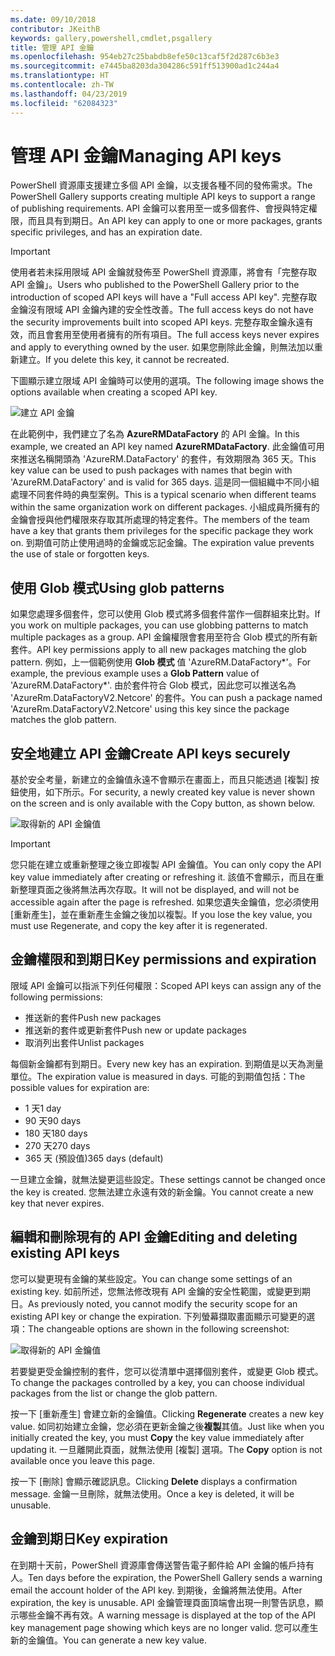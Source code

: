 ```yaml
---
ms.date: 09/10/2018
contributor: JKeithB
keywords: gallery,powershell,cmdlet,psgallery
title: 管理 API 金鑰
ms.openlocfilehash: 954eb27c25babdb8efe50c13caf5f2d287c6b3e3
ms.sourcegitcommit: e7445ba8203da304286c591ff513900ad1c244a4
ms.translationtype: HT
ms.contentlocale: zh-TW
ms.lasthandoff: 04/23/2019
ms.locfileid: "62084323"
---
```

# <a name="managing-api-keys"></a><span data-ttu-id="09748-103">管理 API 金鑰</span><span class="sxs-lookup"><span data-stu-id="09748-103">Managing API keys</span></span>

<span data-ttu-id="09748-104">PowerShell 資源庫支援建立多個 API 金鑰，以支援各種不同的發佈需求。</span><span class="sxs-lookup"><span data-stu-id="09748-104">The PowerShell Gallery supports creating multiple API keys to support a range of publishing requirements.</span></span> <span data-ttu-id="09748-105">API 金鑰可以套用至一或多個套件、會授與特定權限，而且具有到期日。</span><span class="sxs-lookup"><span data-stu-id="09748-105">An API key can apply to one or more packages, grants specific privileges, and has an expiration date.</span></span>

> [!IMPORTANT]
> <span data-ttu-id="09748-106">使用者若未採用限域 API 金鑰就發佈至 PowerShell 資源庫，將會有「完整存取 API 金鑰」。</span><span class="sxs-lookup"><span data-stu-id="09748-106">Users who published to the PowerShell Gallery prior to the introduction of scoped API keys will have a "Full access API key".</span></span> <span data-ttu-id="09748-107">完整存取金鑰沒有限域 API 金鑰內建的安全性改善。</span><span class="sxs-lookup"><span data-stu-id="09748-107">The full access keys do not have the security improvements built into scoped API keys.</span></span> <span data-ttu-id="09748-108">完整存取金鑰永遠有效，而且會套用至使用者擁有的所有項目。</span><span class="sxs-lookup"><span data-stu-id="09748-108">The full access keys never expires and apply to everything owned by the user.</span></span> <span data-ttu-id="09748-109">如果您刪除此金鑰，則無法加以重新建立。</span><span class="sxs-lookup"><span data-stu-id="09748-109">If you delete this key, it cannot be recreated.</span></span>

<span data-ttu-id="09748-110">下圖顯示建立限域 API 金鑰時可以使用的選項。</span><span class="sxs-lookup"><span data-stu-id="09748-110">The following image shows the options available when creating a scoped API key.</span></span>

![建立 API 金鑰](../../Images/PSGallery_KeyScoped.png)

<span data-ttu-id="09748-112">在此範例中，我們建立了名為 **AzureRMDataFactory** 的 API 金鑰。</span><span class="sxs-lookup"><span data-stu-id="09748-112">In this example, we created an API key named **AzureRMDataFactory**.</span></span> <span data-ttu-id="09748-113">此金鑰值可用來推送名稱開頭為 'AzureRM.DataFactory' 的套件，有效期限為 365 天。</span><span class="sxs-lookup"><span data-stu-id="09748-113">This key value can be used to push packages with names that begin with 'AzureRM.DataFactory' and is valid for 365 days.</span></span> <span data-ttu-id="09748-114">這是同一個組織中不同小組處理不同套件時的典型案例。</span><span class="sxs-lookup"><span data-stu-id="09748-114">This is a typical scenario when different teams within the same organization work on different packages.</span></span> <span data-ttu-id="09748-115">小組成員所擁有的金鑰會授與他們權限來存取其所處理的特定套件。</span><span class="sxs-lookup"><span data-stu-id="09748-115">The members of the team have a key that grants them privileges for the specific package they work on.</span></span>
<span data-ttu-id="09748-116">到期值可防止使用過時的金鑰或忘記金鑰。</span><span class="sxs-lookup"><span data-stu-id="09748-116">The expiration value prevents the use of stale or forgotten keys.</span></span>

## <a name="using-glob-patterns"></a><span data-ttu-id="09748-117">使用 Glob 模式</span><span class="sxs-lookup"><span data-stu-id="09748-117">Using glob patterns</span></span>

<span data-ttu-id="09748-118">如果您處理多個套件，您可以使用 Glob 模式將多個套件當作一個群組來比對。</span><span class="sxs-lookup"><span data-stu-id="09748-118">If you work on multiple packages, you can use globbing patterns to match multiple packages as a group.</span></span> <span data-ttu-id="09748-119">API 金鑰權限會套用至符合 Glob 模式的所有新套件。</span><span class="sxs-lookup"><span data-stu-id="09748-119">API key permissions apply to all new packages matching the glob pattern.</span></span> <span data-ttu-id="09748-120">例如，上一個範例使用 **Glob 模式** 值 'AzureRM.DataFactory\*'。</span><span class="sxs-lookup"><span data-stu-id="09748-120">For example, the previous example uses a **Glob Pattern** value of 'AzureRM.DataFactory\*'.</span></span> <span data-ttu-id="09748-121">由於套件符合 Glob 模式，因此您可以推送名為 'AzureRm.DataFactoryV2.Netcore' 的套件。</span><span class="sxs-lookup"><span data-stu-id="09748-121">You can push a package named 'AzureRm.DataFactoryV2.Netcore' using this key since the package matches the glob pattern.</span></span>

## <a name="create-api-keys-securely"></a><span data-ttu-id="09748-122">安全地建立 API 金鑰</span><span class="sxs-lookup"><span data-stu-id="09748-122">Create API keys securely</span></span>

<span data-ttu-id="09748-123">基於安全考量，新建立的金鑰值永遠不會顯示在畫面上，而且只能透過 [複製] 按鈕使用，如下所示。</span><span class="sxs-lookup"><span data-stu-id="09748-123">For security, a newly created key value is never shown on the screen and is only available with the Copy button, as shown below.</span></span>

![取得新的 API 金鑰值](../../Images/PSGallery_CopyCreatedKey.png)

> [!IMPORTANT]
> <span data-ttu-id="09748-125">您只能在建立或重新整理之後立即複製 API 金鑰值。</span><span class="sxs-lookup"><span data-stu-id="09748-125">You can only copy the API key value immediately after creating or refreshing it.</span></span> <span data-ttu-id="09748-126">該值不會顯示，而且在重新整理頁面之後將無法再次存取。</span><span class="sxs-lookup"><span data-stu-id="09748-126">It will not be displayed, and will not be accessible again after the page is refreshed.</span></span> <span data-ttu-id="09748-127">如果您遺失金鑰值，您必須使用 [重新產生]，並在重新產生金鑰之後加以複製。</span><span class="sxs-lookup"><span data-stu-id="09748-127">If you lose the key value, you must use Regenerate, and copy the key after it is regenerated.</span></span>

## <a name="key-permissions-and-expiration"></a><span data-ttu-id="09748-128">金鑰權限和到期日</span><span class="sxs-lookup"><span data-stu-id="09748-128">Key permissions and expiration</span></span>

<span data-ttu-id="09748-129">限域 API 金鑰可以指派下列任何權限：</span><span class="sxs-lookup"><span data-stu-id="09748-129">Scoped API keys can assign any of the following permissions:</span></span>

- <span data-ttu-id="09748-130">推送新的套件</span><span class="sxs-lookup"><span data-stu-id="09748-130">Push new packages</span></span>
- <span data-ttu-id="09748-131">推送新的套件或更新套件</span><span class="sxs-lookup"><span data-stu-id="09748-131">Push new or update packages</span></span>
- <span data-ttu-id="09748-132">取消列出套件</span><span class="sxs-lookup"><span data-stu-id="09748-132">Unlist packages</span></span>

<span data-ttu-id="09748-133">每個新金鑰都有到期日。</span><span class="sxs-lookup"><span data-stu-id="09748-133">Every new key has an expiration.</span></span> <span data-ttu-id="09748-134">到期值是以天為測量單位。</span><span class="sxs-lookup"><span data-stu-id="09748-134">The expiration value is measured in days.</span></span> <span data-ttu-id="09748-135">可能的到期值包括：</span><span class="sxs-lookup"><span data-stu-id="09748-135">The possible values for expiration are:</span></span>

- <span data-ttu-id="09748-136">1 天</span><span class="sxs-lookup"><span data-stu-id="09748-136">1 day</span></span>
- <span data-ttu-id="09748-137">90 天</span><span class="sxs-lookup"><span data-stu-id="09748-137">90 days</span></span>
- <span data-ttu-id="09748-138">180 天</span><span class="sxs-lookup"><span data-stu-id="09748-138">180 days</span></span>
- <span data-ttu-id="09748-139">270 天</span><span class="sxs-lookup"><span data-stu-id="09748-139">270 days</span></span>
- <span data-ttu-id="09748-140">365 天 (預設值)</span><span class="sxs-lookup"><span data-stu-id="09748-140">365 days (default)</span></span>

<span data-ttu-id="09748-141">一旦建立金鑰，就無法變更這些設定。</span><span class="sxs-lookup"><span data-stu-id="09748-141">These settings cannot be changed once the key is created.</span></span> <span data-ttu-id="09748-142">您無法建立永遠有效的新金鑰。</span><span class="sxs-lookup"><span data-stu-id="09748-142">You cannot create a new key that never expires.</span></span>

## <a name="editing-and-deleting-existing-api-keys"></a><span data-ttu-id="09748-143">編輯和刪除現有的 API 金鑰</span><span class="sxs-lookup"><span data-stu-id="09748-143">Editing and deleting existing API keys</span></span>

<span data-ttu-id="09748-144">您可以變更現有金鑰的某些設定。</span><span class="sxs-lookup"><span data-stu-id="09748-144">You can change some settings of an existing key.</span></span> <span data-ttu-id="09748-145">如前所述，您無法修改現有 API 金鑰的安全性範圍，或變更到期日。</span><span class="sxs-lookup"><span data-stu-id="09748-145">As previously noted, you cannot modify the security scope for an existing API key or change the expiration.</span></span> <span data-ttu-id="09748-146">下列螢幕擷取畫面顯示可變更的選項：</span><span class="sxs-lookup"><span data-stu-id="09748-146">The changeable options are shown in the following screenshot:</span></span>

![取得新的 API 金鑰值](../../Images/PSGallery_EditAPIKey.png)

<span data-ttu-id="09748-148">若要變更受金鑰控制的套件，您可以從清單中選擇個別套件，或變更 Glob 模式。</span><span class="sxs-lookup"><span data-stu-id="09748-148">To change the packages controlled by a key, you can choose individual packages from the list or change the glob pattern.</span></span>

<span data-ttu-id="09748-149">按一下 [重新產生] 會建立新的金鑰值。</span><span class="sxs-lookup"><span data-stu-id="09748-149">Clicking **Regenerate** creates a new key value.</span></span> <span data-ttu-id="09748-150">如同初始建立金鑰，您必須在更新金鑰之後**複製**其值。</span><span class="sxs-lookup"><span data-stu-id="09748-150">Just like when you initially created the key, you must **Copy** the key value immediately after updating it.</span></span> <span data-ttu-id="09748-151">一旦離開此頁面，就無法使用 [複製] 選項。</span><span class="sxs-lookup"><span data-stu-id="09748-151">The **Copy** option is not available once you leave this page.</span></span>

<span data-ttu-id="09748-152">按一下 [刪除] 會顯示確認訊息。</span><span class="sxs-lookup"><span data-stu-id="09748-152">Clicking **Delete** displays a confirmation message.</span></span> <span data-ttu-id="09748-153">金鑰一旦刪除，就無法使用。</span><span class="sxs-lookup"><span data-stu-id="09748-153">Once a key is deleted, it will be unusable.</span></span>

## <a name="key-expiration"></a><span data-ttu-id="09748-154">金鑰到期日</span><span class="sxs-lookup"><span data-stu-id="09748-154">Key expiration</span></span>

<span data-ttu-id="09748-155">在到期十天前，PowerShell 資源庫會傳送警告電子郵件給 API 金鑰的帳戶持有人。</span><span class="sxs-lookup"><span data-stu-id="09748-155">Ten days before the expiration, the PowerShell Gallery sends a warning email the account holder of the API key.</span></span> <span data-ttu-id="09748-156">到期後，金鑰將無法使用。</span><span class="sxs-lookup"><span data-stu-id="09748-156">After expiration, the key is unusable.</span></span> <span data-ttu-id="09748-157">API 金鑰管理頁面頂端會出現一則警告訊息，顯示哪些金鑰不再有效。</span><span class="sxs-lookup"><span data-stu-id="09748-157">A warning message is displayed at the top of the API key management page showing which keys are no longer valid.</span></span> <span data-ttu-id="09748-158">您可以產生新的金鑰值。</span><span class="sxs-lookup"><span data-stu-id="09748-158">You can generate a new key value.</span></span>
